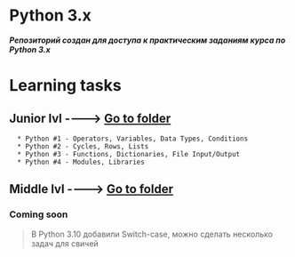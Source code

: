 Python 3.x
======

***Репозиторий создан для доступа к практическим заданиям курса по Python 3.x***


Learning tasks
======
## Junior lvl  ---->  [Go to folder](https://github.com/Andrey9556/Python/tree/master/Junior%20lvl)
      * Python #1 - Operators, Variables, Data Types, Conditions
      * Python #2 - Cycles, Rows, Lists
      * Python #3 - Functions, Dictionaries, File Input/Output
      * Python #4 - Modules, Libraries

## Middle lvl  ---->  [Go to folder](https://github.com/Andrey9556/Python/tree/master/Middle%20lvl)
### Coming soon
> В Python 3.10 добавили Switch-case, можно сделать несколько задач для свичей
